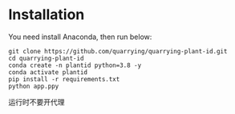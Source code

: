 # Installation

You need install Anaconda, then run below:

```
git clone https://github.com/quarrying/quarrying-plant-id.git
cd quarrying-plant-id
conda create -n plantid python=3.8 -y
conda activate plantid
pip install -r requirements.txt
python app.ppy 
```
运行时不要开代理


